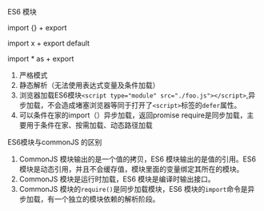 ES6 模块

import  {} + export

import x + export default

import * as + export

1. 严格模式
2. 静态解析（无法使用表达式变量及条件加载）
3. 浏览器加载ES6模块`<script type="module" src="./foo.js"></script>`,异步加载，不会造成堵塞浏览器等同于打开了`<script>`标签的`defer`属性。
4. 可以条件在家的import（）异步加载，返回promise require是同步加载，主要用于条件在家、按需加载、动态路径加载



ES6模块与commonJS 的区别

1. CommonJS 模块输出的是一个值的拷贝，ES6 模块输出的是值的引用。ES6 模块是动态引用，并且不会缓存值，模块里面的变量绑定其所在的模块。
2. CommonJS 模块是运行时加载，ES6 模块是编译时输出接口。
3. CommonJS 模块的`require()`是同步加载模块，ES6 模块的`import`命令是异步加载，有一个独立的模块依赖的解析阶段。